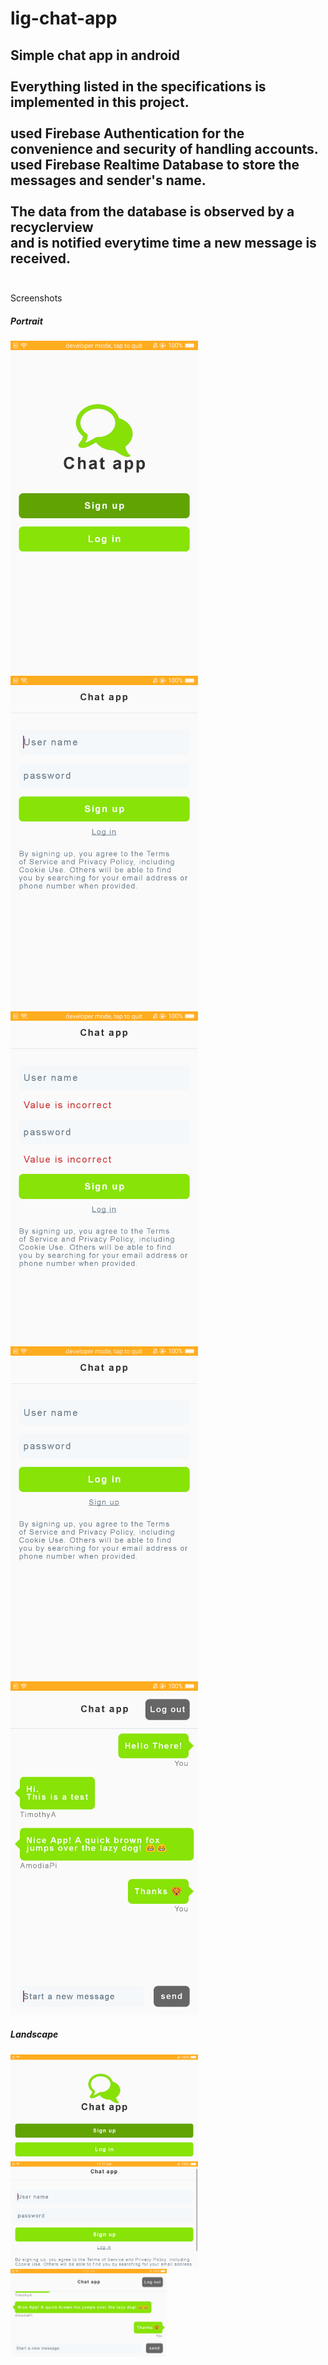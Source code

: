 # lig-chat-app
Simple chat app in android
<br>
<br>
Everything listed in the specifications is implemented in this project.
<br>
<br>
used Firebase Authentication for the convenience and security of handling accounts. 
<br>
used Firebase Realtime Database to store the messages and sender's name.
<br>
<br>
The data from the database is observed by a recyclerview 
<br>
and is notified everytime time a new message is received.
<br>
<br>
--
Screenshots
<br>
<h5> Portrait</h5>
<img src="screenshots/landing_portrait.png" width=300>
<img src="screenshots/signup_portrait.png" width=300>
<img src="screenshots/signup_error_portrait.png" width=300>
<img src="screenshots/login_portrait.png" width=300>
<img src="screenshots/chat_portrait.png" width=300>

<h5> Landscape</h5>
<img src="screenshots/landing_landscape.png" width=300>
<img src="screenshots/signup_landscape.png" width=300>
<img src="screenshots/chat_landscape.png" width=250>
